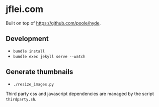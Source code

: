 # jflei.com

Built on top of https://github.com/poole/hyde.

## Development
- `bundle install`
- `bundle exec jekyll serve --watch`

## Generate thumbnails
- `./resize_images.py`

Third party css and javascript dependencies are managed by the script `thirdparty.sh`.
